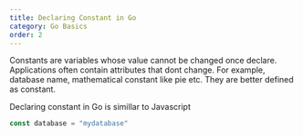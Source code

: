 ```yaml
---
title: Declaring Constant in Go
category: Go Basics
order: 2
---
```


Constants are variables whose value cannot be changed once declare. Applications often contain attributes that dont change. For example, database name, mathematical constant like pie etc. They are better defined as constant.

Declaring constant in Go is simillar to Javascript

```go
const database = "mydatabase"
```
